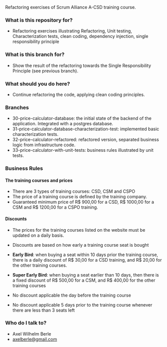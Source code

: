 
Refactoring exercises of Scrum Alliance A-CSD training course.

### What is this repository for? ###

* Refactoring exercises illustrating Refactoring, Unit testing, Characterization tests, clean coding, dependency injection, single responsibility principle  

### What is this branch for? ###

* Show the result of the refactoring towards the Single Responsibility Principle (see previous branch).

### What should you do here?

* Continue refactoring the code, applying clean coding principles.

### Branches

* 30-price-calculator-database: the initial state of the backend of the application. Integrated with a postgres database.
* 31-price-calculator-database-characterization-test: implemented basic characterization tests.
* 32-price-calculator-refactored: refactored version, separated business logic from infrastructure code.
* 33-price-calculator-with-unit-tests: business rules illustrated by unit tests.


### Business Rules

#### The training courses and prices

* There are 3 types of training courses: CSD, CSM and CSPO
* The price of a training course is defined by the training company.
* Guaranteed minimum price of R$ 900,00 for a CSD, R$ 1000,00 for a CSM and R$ 1200,00 for a CSPO training.

#### Discounts

* The prices for the training courses listed on the website must be updated on a daily basis.
* Discounts are based on how early a training course seat is bought

* **Early Bird**: when buying a seat within 10 days prior the training course, there is a daily discount of R$ 30,00 for a
  CSD training, and R$ 20,00 for the other training courses.
  
* **Super Early Bird**: when buying a seat earlier than 10 days, then there is a fixed discount of R$ 500,00 for a CSM,
  and R$ 400,00 for the other training courses
* No discount applicable the day before the training course
* No discount applicable 5 days prior to the training course whenever there are less than 3 seats left



### Who do I talk to? ###

* Axel Wilhelm Berle
* axelberle@gmail.com


